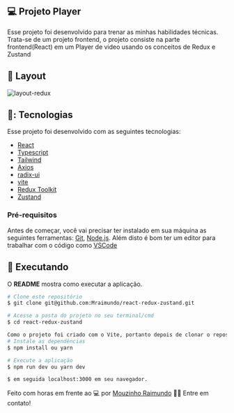## 💻 Projeto Player

Esse projeto foi desenvolvido para trenar as minhas habilidades técnicas. Trata-se de um projeto frontend, o projeto consiste na parte frontend(React) em um Player de video usando os conceitos de Redux e Zustand
  

## 🎨 Layout

![layout-redux](https://github.com/Mraimundo/DT-Money/assets/53385345/b410ebb3-35c0-4de2-a7a1-0884a1d84049)


## 🥉: Tecnologias

Esse projeto foi desenvolvido com as seguintes tecnologias:

- [React](https://legacy.reactjs.org/docs/getting-started.html)
- [Typescript](https://www.typescriptlang.org/docs/)
- [Tailwind](https://tailwindcss.com/docs/installation)
- [Axios](https://axios-http.com/docs/intro)
- [radix-ui](https://www.radix-ui.com/docs/primitives/overview/introduction)
- [vite](https://vitejs.dev/guide/)
- [Redux Toolkit](https://redux-toolkit.js.org/introduction/getting-started)
- [Zustand](https://docs.pmnd.rs/zustand/getting-started/introduction)



### Pré-requisitos

Antes de começar, você vai precisar ter instalado em sua máquina as seguintes ferramentas:
[Git](https://git-scm.com), [Node.js](https://nodejs.org/en/). 
Além disto é bom ter um editor para trabalhar com o código como [VSCode](https://code.visualstudio.com/)
  
  
## :notebook: Executando

O **README** mostra como executar a aplicação.

```bash
# Clone este repositório
$ git clone git@github.com:Mraimundo/react-redux-zustand.git

# Acesse a pasta do projeto no seu terminal/cmd
$ cd react-redux-zustand

Como o projeto foi criado com o Vite, portanto depois de clonar o repositório digite em seu terminal:
# Instale as dependências
$ npm install ou yarn

# Execute a aplicação
$ npm run dev ou yarn dev

$ em seguida localhost:3000 em seu navegador.

```

Feito com horas em frente ao :computer: por [Mouzinho Raimundo](https://www.linkedin.com/in/mouzinho-raimundo/) 👋🏽 Entre em contato!
